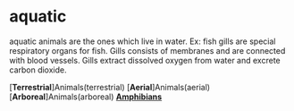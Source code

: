 # aquatic

aquatic animals are the ones which live in water. 
Ex: fish
gills are special respiratory organs for fish.
Gills consists of membranes and are connected with blood vessels. 
Gills extract dissolved oxygen from water and excrete carbon dioxide.

[**Terrestrial**]Animals(terrestrial)
[**Aerial**]Animals(aerial)
[**Arboreal**]Animals(arboreal)
[**Amphibians**](amphibians)
